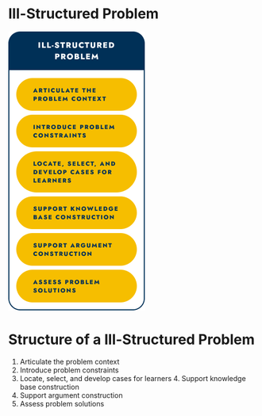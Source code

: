 # Ill-Structured Problem

<img src="./IllStructuredProblem.png" alt="Ill-Structured Problem"/>

# Structure of a Ill-Structured Problem
1. Articulate the problem context
2. Introduce problem constraints
3. Locate, select, and develop cases for learners 4. Support knowledge base construction
5. Support argument construction
6. Assess problem solutions